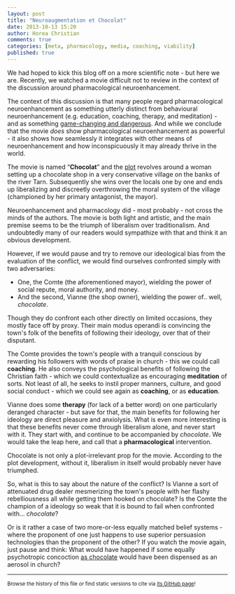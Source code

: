 ```yaml
---
layout: post
title: "Neuroaugmentation et Chocolat"
date: 2013-10-13 15:20
author: Horea Christian
comments: true
categories: [meta, pharmacology, media, coaching, viability] 
published: true
---
```


We had hoped to kick this blog off on a more scientific note -
but here we are.
Recently, we watched a movie difficult not to review in the context of the discussion around pharmacological neuroenhancement.

The context of this discussion is that many people regard pharmacological neuroenhancement as something utterly distinct from behavioural neuroenhancement (e.g. education, coaching, therapy, and meditation) -
and as something [game-changing and dangerous][mima2009].
And while we conclude that the movie *does* show pharmacological neuroenhancement as powerful - 
it also shows how seamlessly it integrates with other means of neuroenhancement and how inconspicuously it may already thrive in the world.

The movie is named “**Chocolat**” and the [plot](<http://en.wikipedia.org/w/index.php?title=Chocolat_(2000_film)&oldid=575140700#Plot>) revolves around a woman setting up a chocolate shop in a very conservative village on the banks of the river Tarn.
Subsequently she wins over the locals one by one and ends up liberalizing and discreetly overthrowing the moral system of the village (championed by her primary antagonist, the mayor).

<!-- more -->

Neuroenhancement and pharmacology did - most probably - not cross the minds of the authors.
The movie is both light and artistic, and the main premise seems to be the triumph of liberalism over traditionalism.
And undoubtedly many of our readers would sympathize with that and think it an obvious development.

However, if we would pause and try to remove our ideological bias from the evaluation of the conflict, we would find ourselves confronted simply with two adversaries:

* One, the Comte (the aforementioned mayor), wielding the power of social repute, moral authority, and money.
* And the second, Vianne (the shop owner), wielding the power of.. well, *chocolate*.

Though they do confront each other directly on limited occasions, they mostly face off by proxy.
Their main modus operandi is convincing the town's folk of the benefits of following their ideology, over that of their disputant.

The Comte provides the town's people with a tranquil conscious by rewarding his followers with words of praise in church - this we could call **coaching**.
He also conveys the psychological benefits of following the Christian faith - which we could contextualize as encouraging **meditation** of sorts.
Not least of all, he seeks to instil proper manners, culture, and good social conduct - which we could see again as **coaching**, or as **education**.

Vianne does some **therapy** (for lack of a better word) on one particularly deranged character - 
but save for that, the main benefits for following her ideology are direct pleasure and anxiolysis.
What is even more interesting is that these benefits never come through liberalism alone, and never start with it.
They start with, and continue to be accompanied by *chocolate*.
We would take the leap here, and call that a **pharmacological** intervention.

Chocolate is not only a plot-irrelevant prop for the movie.
According to the plot development, without it, liberalism in itself would probably never have triumphed.

So, what is this to say about the nature of the conflict? 
Is Vianne a sort of attenuated drug dealer mesmerizing the town's people with her flashy rebelliousness all while getting them hooked on chocolate?
Is the Comte the champion of a ideology so weak that it is bound to fail when confronted with... *chocolate*?

Or is it rather a case of two more-or-less equally matched belief systems -
where the proponent of one just happens to use superior persuasion technologies than the proponent of the other?
If you watch the movie again, just pause and think:
What would have happened if some equally psychotropic concoction [as chocolate][nasser2011] would have been dispensed as an aerosol in church?

[nasser2011]: https://www.ncbi.nlm.nih.gov/pubmed/3734955 "Nasser JA, Bradley LE, Leitzsch JB, Chohan O, Fasulo K, Haller J, Jaeger K, Szulanczyk B, Del Parigi A (2011). “Psychoactive effects of tasting chocolate and desire for more chocolate.”. Physiology and Behaviour 2011 Jul 25;104(1):117-21. doi: 10.1016/j.physbeh.2011.04.040"  
[mima2009]: http://www.ncbi.nlm.nih.gov/pubmed/19177803 "Mima T. “Social impact of recent advances in neuroscience”. Brain and Nerve 2009 Jan;61(1):18-26."

---
<sup>Browse the history of this file *or* find static versions to cite via [its GitHub page](https://github.com/TheChymera/neuroenhance/blob/master/source/_posts/2013-10-13-chocolat.markdown)!</sup>

